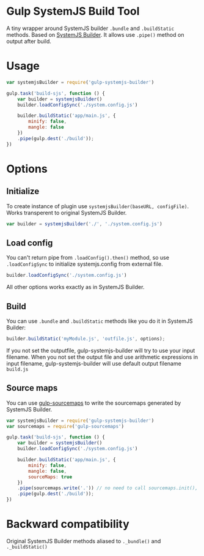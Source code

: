 Gulp SystemJS Build Tool
===
A tiny wrapper around SystemJS builder `.bundle` and `.buildStatic` methods. Based on [SystemJS Builder](https://github.com/systemjs/builder). It allows use `.pipe()` method on output after build.

# Usage
```javascript
var systemjsBuilder = require('gulp-systemjs-builder')

gulp.task('build-sjs', function () {
	var builder = systemjsBuilder()
	builder.loadConfigSync('./system.config.js')

	builder.buildStatic('app/main.js', {
		minify: false,
		mangle: false
	})
	.pipe(gulp.dest('./build'));
})
```

# Options
## Initialize
To create instance of plugin use `systemjsBuilder(baseURL, configFile)`. Works transperent to original SystemJS Builder.
```javascript
var builder = systemjsBuilder('./', './system.config.js')
```

## Load config
You can't return pipe from `.loadConfig().then()` method, so use `.loadConfigSync` to initialize systemjs.config from external file.
```javascript
builder.loadConfigSync('./system.config.js')
```
All other options works exactly as in SystemJS Builder.

## Build
You can use `.bundle` and `.buildStatic` methods like you do it in SystemJS Builder:
```javascript
builder.buildStatic('myModule.js', 'outfile.js', options);
```
If you not set the outputfile, gulp-systemjs-builder will try to use your input filename. When you not set the output file and use arithmetic expressions in input filename, gulp-systemjs-builder will use default output filename `build.js`

## Source maps
You can use [gulp-sourcemaps](https://github.com/gulp-sourcemaps/gulp-sourcemaps) to write the sourcemaps generated by SystemJS Builder.
```javascript
var systemjsBuilder = require('gulp-systemjs-builder')
var sourcemaps = require('gulp-sourcemaps')

gulp.task('build-sjs', function () {
	var builder = systemjsBuilder()
	builder.loadConfigSync('./system.config.js')

	builder.buildStatic('app/main.js', {
		minify: false,
		mangle: false,
		sourceMaps: true
	})
	.pipe(sourcemaps.write('.')) // no need to call sourcemaps.init(), sourcemaps are already initialized by gulp-systemjs-builder 
	.pipe(gulp.dest('./build'));
})
```

# Backward compatibility
Original SystemJS Builder methods aliased to `._bundle()` and `._buildStatic()`
